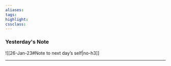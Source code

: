 ```yaml
---
aliases:  
tags:
highlight:  
cssclass:
---
```


### Yesterday's Note
 ![[26-Jan-23#Note to next day’s self|no-h3]]

--- 
